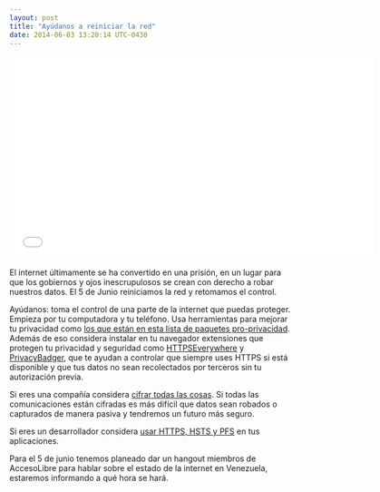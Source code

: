 ```yaml
---
layout: post
title: "Ayúdanos a reiniciar la red"
date: 2014-06-03 13:20:14 UTC-0430
---
```

<iframe width="640" height="360" src="//www.youtube-nocookie.com/embed/qKk8MHFLNNE?rel=0" frameborder="0" allowfullscreen></iframe>

El internet últimamente se ha convertido en una prisión, en un lugar para que los gobiernos y ojos inescrupulosos se crean con derecho a robar nuestros datos. El 5 de Junio reiniciamos la red y retomamos el control.

Ayúdanos: toma el control de una parte de la internet que puedas proteger. Empieza por tu computadora y tu teléfono. Usa herramientas para mejorar tu privacidad como [los que están en esta lista de paquetes pro-privacidad](http://resetthenet.tumblr.com/post/84331967485/the-privacy-pack). Además de eso considera instalar en tu navegador extensiones que protegen tu privacidad y seguridad como [HTTPSEverywhere](https://www.eff.org/https-everywhere) y [PrivacyBadger](https://www.eff.org/privacybadger), que te ayudan a controlar que siempre uses HTTPS si está disponible y que tus datos no sean recolectados por terceros sin tu autorización previa.

Si eres una compañía considera [cifrar todas las cosas](https://encryptallthethings.net/). Si todas las comunicaciones están cifradas es más difícil que datos sean robados o capturados de manera pasiva y tendremos un futuro más seguro.

Si eres un desarrollador considera [usar HTTPS, HSTS y PFS](http://resetthenet.tumblr.com/post/84137916350/how-we-secure-the-web-https-hsts-pfs) en tus aplicaciones.

Para el 5 de junio tenemos planeado dar un hangout miembros de AccesoLibre para hablar sobre el estado de la internet en Venezuela, estaremos informando a qué hora se hará.
